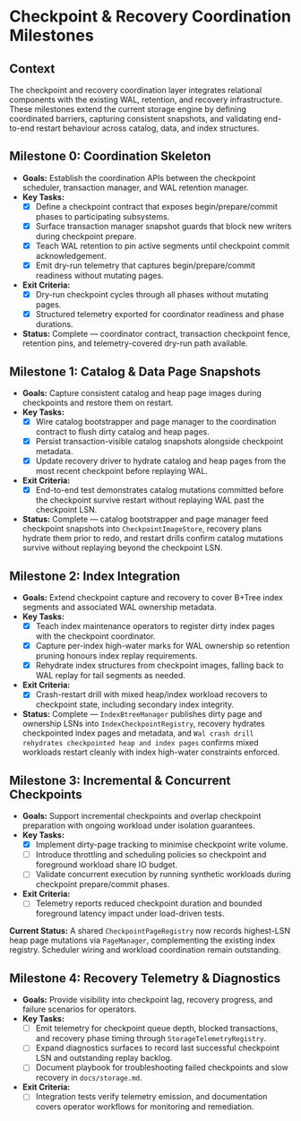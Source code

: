 # Checkpoint & Recovery Coordination Milestones

## Context
The checkpoint and recovery coordination layer integrates relational components with the existing WAL, retention, and recovery infrastructure. These milestones extend the current storage engine by defining coordinated barriers, capturing consistent snapshots, and validating end-to-end restart behaviour across catalog, data, and index structures.

## Milestone 0: Coordination Skeleton
- **Goals:** Establish the coordination APIs between the checkpoint scheduler, transaction manager, and WAL retention manager.
- **Key Tasks:**
  - [x] Define a checkpoint contract that exposes begin/prepare/commit phases to participating subsystems.
  - [x] Surface transaction manager snapshot guards that block new writers during checkpoint prepare.
  - [x] Teach WAL retention to pin active segments until checkpoint commit acknowledgement.
  - [x] Emit dry-run telemetry that captures begin/prepare/commit readiness without mutating pages.
- **Exit Criteria:**
  - [x] Dry-run checkpoint cycles through all phases without mutating pages.
  - [x] Structured telemetry exported for coordinator readiness and phase durations.
- **Status:** Complete — coordinator contract, transaction checkpoint fence, retention pins, and telemetry-covered dry-run path available.

## Milestone 1: Catalog & Data Page Snapshots
- **Goals:** Capture consistent catalog and heap page images during checkpoints and restore them on restart.
- **Key Tasks:**
  - [x] Wire catalog bootstrapper and page manager to the coordination contract to flush dirty catalog and heap pages.
  - [x] Persist transaction-visible catalog snapshots alongside checkpoint metadata.
  - [x] Update recovery driver to hydrate catalog and heap pages from the most recent checkpoint before replaying WAL.
- **Exit Criteria:**
  - [x] End-to-end test demonstrates catalog mutations committed before the checkpoint survive restart without replaying WAL past the checkpoint LSN.
- **Status:** Complete — catalog bootstrapper and page manager feed checkpoint snapshots into `CheckpointImageStore`, recovery plans hydrate them prior to redo, and restart drills confirm catalog mutations survive without replaying beyond the checkpoint LSN.

## Milestone 2: Index Integration
- **Goals:** Extend checkpoint capture and recovery to cover B+Tree index segments and associated WAL ownership metadata.
- **Key Tasks:**
  - [x] Teach index maintenance operators to register dirty index pages with the checkpoint coordinator.
  - [x] Capture per-index high-water marks for WAL ownership so retention pruning honours index replay requirements.
  - [x] Rehydrate index structures from checkpoint images, falling back to WAL replay for tail segments as needed.
- **Exit Criteria:**
  - [x] Crash-restart drill with mixed heap/index workload recovers to checkpoint state, including secondary index integrity.
- **Status:** Complete — `IndexBtreeManager` publishes dirty page and ownership LSNs into `IndexCheckpointRegistry`, recovery hydrates checkpointed index pages and metadata, and `Wal crash drill rehydrates checkpointed heap and index pages` confirms mixed workloads restart cleanly with index high-water constraints enforced.

## Milestone 3: Incremental & Concurrent Checkpoints
- **Goals:** Support incremental checkpoints and overlap checkpoint preparation with ongoing workload under isolation guarantees.
- **Key Tasks:**
  - [x] Implement dirty-page tracking to minimise checkpoint write volume.
  - [ ] Introduce throttling and scheduling policies so checkpoint and foreground workload share IO budget.
  - [ ] Validate concurrent execution by running synthetic workloads during checkpoint prepare/commit phases.
- **Exit Criteria:**
  - [ ] Telemetry reports reduced checkpoint duration and bounded foreground latency impact under load-driven tests.

**Current Status:** A shared `CheckpointPageRegistry` now records highest-LSN heap page mutations via `PageManager`, complementing the existing index registry. Scheduler wiring and workload coordination remain outstanding.

## Milestone 4: Recovery Telemetry & Diagnostics
- **Goals:** Provide visibility into checkpoint lag, recovery progress, and failure scenarios for operators.
- **Key Tasks:**
  - [ ] Emit telemetry for checkpoint queue depth, blocked transactions, and recovery phase timing through `StorageTelemetryRegistry`.
  - [ ] Expand diagnostics surfaces to record last successful checkpoint LSN and outstanding replay backlog.
  - [ ] Document playbook for troubleshooting failed checkpoints and slow recovery in `docs/storage.md`.
- **Exit Criteria:**
  - [ ] Integration tests verify telemetry emission, and documentation covers operator workflows for monitoring and remediation.
